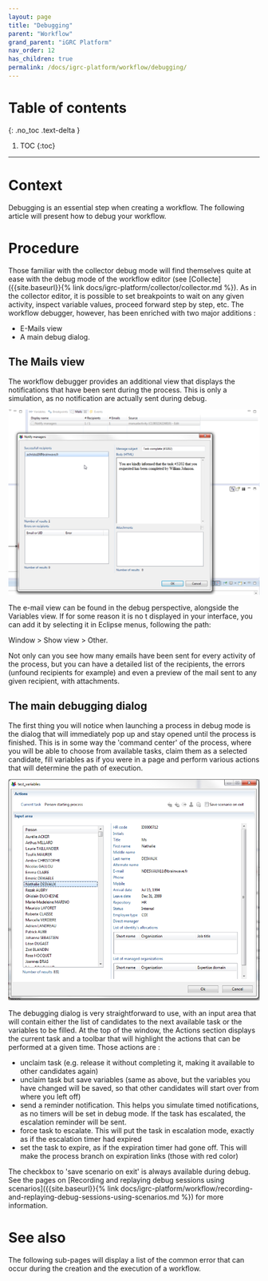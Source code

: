 ```yaml
---
layout: page
title: "Debugging"
parent: "Workflow"
grand_parent: "iGRC Platform"
nav_order: 12
has_children: true
permalink: /docs/igrc-platform/workflow/debugging/
---
```


# Table of contents
{: .no_toc .text-delta }

1. TOC
{:toc}
---

# Context

Debugging is an essential step when creating a workflow. The following article will present how to debug your workflow.

# Procedure

Those familiar with the collector debug mode will find themselves quite at ease with the debug mode of the workflow editor (see [Collecte]({{site.baseurl}}{% link docs/igrc-platform/collector/collector.md %}). As in the collector editor, it is possible to set breakpoints to wait on any given activity, inspect variable values, proceed forward step by step, etc. The workflow debugger, however, has been enriched with two major additions :   

- E-Mails view
- A main debug dialog.

## The Mails view

The workflow debugger provides an additional view that displays the notifications that have been sent during the process. This is only a simulation, as no notification are actually sent during debug.     

![The Mails view](./images/viewmail.png "The Mails view")

The e-mail view can be found in the debug perspective, alongside the Variables view. If for some reason it is no   t displayed in your interface, you can add it by selecting it in Eclipse menus, following the path:

Window \> Show view \> Other.  

Not only can you see how many emails have been sent for every activity of the process, but you can have a detailed list of the recipients, the errors (unfound recipients for example) and even a preview of the mail sent to any given recipient, with attachments.  

## The main debugging dialog

The first thing you will notice when launching a process in debug mode is the dialog that will immediately pop up and stay opened until the process is finished. This is in some way the 'command center' of the process, where you will be able to choose from available tasks, claim them as a selected candidate, fill variables as if you were in a page and perform various actions that will determine the path of execution.   

![The main debugging dialog](./images/debug.png "The main debugging dialog")    

The debugging dialog is very straightforward to use, with an input area that will contain either the list of candidates to the next available task or the variables to be filled. At the top of the window, the Actions section displays the current task and a toolbar that will highlight the actions that can be performed at a given time. Those actions are :      

- unclaim task (e.g. release it without completing it, making it available to other candidates again)
- unclaim task but save variables (same as above, but the variables you have changed will be saved, so that other candidates will start over from where you left off)
- send a reminder notification. This helps you simulate timed notifications, as no timers will be set in debug mode. If the task has escalated, the escalation reminder will be sent.
- force task to escalate. This will put the task in escalation mode, exactly as if the escalation timer had expired
- set the task to expire, as if the expiration timer had gone off. This will make the process branch on expiration links (those with red color)   

The checkbox to 'save scenario on exit' is always available during debug. See the pages on [Recording and replaying debug sessions using scenarios]({{site.baseurl}}{% link docs/igrc-platform/workflow/recording-and-replaying-debug-sessions-using-scenarios.md %}) for more information.

# See also

The following sub-pages will display a list of the common error that can occur during the creation and the execution of a workflow.
